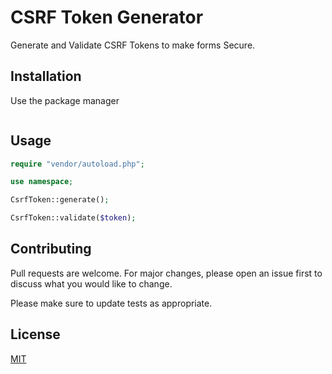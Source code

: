# CSRF Token Generator

Generate and Validate CSRF Tokens to make forms Secure.

## Installation

Use the package manager 

```bash

```

## Usage

```php
require "vendor/autoload.php";

use namespace;

CsrfToken::generate();

CsrfToken::validate($token);
```

## Contributing

Pull requests are welcome. For major changes, please open an issue first
to discuss what you would like to change.

Please make sure to update tests as appropriate.

## License

[MIT](https://choosealicense.com/licenses/mit/)